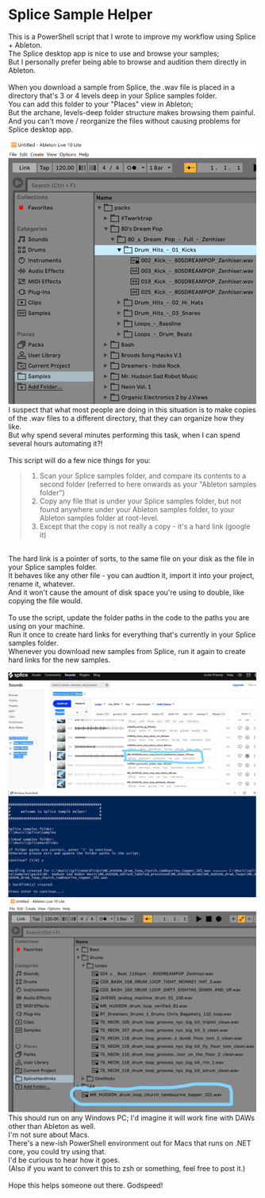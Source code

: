 # Splice Sample Helper

This is a PowerShell script that I wrote to improve my workflow using Splice + Ableton.<br/>
The Splice desktop app is nice to use and browse your samples;<br/>
But I personally prefer being able to browse and audition them directly in Ableton.<br/>
<br/>
When you download a sample from Splice, the .wav file is placed in a directory that's 3 or 4 levels deep in your Splice samples folder.<br/>
You can add this folder to your "Places" view in Ableton;<br/>
But the archane, levels-deep folder structure makes browsing them painful.<br/>
And you can't move / reorganize the files without causing problems for Splice desktop app.<br/>
<br/>
<img src="Images/Splice samples folder.PNG" width="500">
<br/>
I suspect that what most people are doing in this situation is to make copies of the .wav files to a different directory, that they can organize how they like.<br/>
But why spend several minutes performing this task, when I can spend several hours automating it?!<br/>
<br/>
This script will do a few nice things for you:<br/>
>1) Scan your Splice samples folder, and compare its contents to a second folder (referred to here onwards as your "Ableton samples folder")<br/>
>2) Copy any file that is under your Splice samples folder, but not found anywhere under your Ableton samples folder, to your Ableton samples folder at root-level.<br/>
>3) Except that the copy is not really a copy - it's a hard link (google it)<br/>
<br/>
The hard link is a pointer of sorts, to the same file on your disk as the file in your Splice samples folder.<br/>
It behaves like any other file - you can audtion it, import it into your project, rename it, whatever.<br/>
And it won't cause the amount of disk space you're using to double, like copying the file would.<br/>
<br/>
To use the script, update the folder paths in the code to the paths you are using on your machine.<br/>
Run it once to create hard links for everything that's currently in your Splice samples folder.<br/>
Whenever you download new samples from Splice, run it again to create hard links for the new samples.<br/>
<br/>
<img src="Images/New sample in Splice.jpg" width="500">
<img src="Images/Running script.PNG" width="500">
<img src="Images/New sample in Ableton.jpg" width="500">
<br/>
This should run on any Windows PC; I'd imagine it will work fine with DAWs other than Ableton as well.<br/>
I'm not sure about Macs.<br/>
There's a new-ish PowerShell environment out for Macs that runs on .NET core, you could try using that.<br/>
I'd be curious to hear how it goes.<br/>
(Also if you want to convert this to zsh or something, feel free to post it.)<br/>
<br/>
Hope this helps someone out there. Godspeed!<br/>
